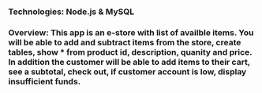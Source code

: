 ### 

### **Technologies:** Node.js & MySQL

### **Overview:** This app is an e-store with list of availble items. You will be able to add and subtract items from the store, create tables, show * from product id, description, quanity and price. In addition the customer will be able to add items to their cart, see a subtotal, check out, if customer account is low, display insufficient funds. 
